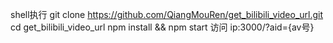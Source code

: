 shell执行
git clone https://github.com/QiangMouRen/get_bilibili_video_url.git
cd get_bilibili_video_url
npm install && npm start
访问 ip:3000/?aid={av号}
